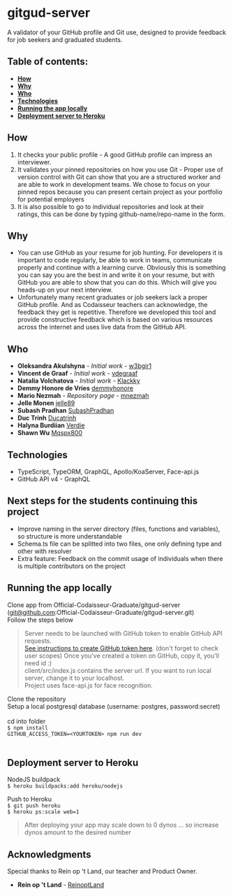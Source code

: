 # gitgud-server
A validator of your GitHub profile and Git use, designed to provide feedback for job seekers and graduated students.

## Table of contents:

* **[How](#how)**
* **[Why](#why)**
* **[Who](#who)**
* **[Technologies](#technologies)**
* **[Running the app locally](#running-the-app-locally)**
* **[Deployment server to Heroku](#deployment-server-to-heroku)**

## How

1. It checks your public profile - A good GitHub profile can impress an interviewer.
2. It validates your pinned repositories on how you use Git - Proper use of version control with Git can show that you are a structured worker and are able to work in development teams. We chose to focus on your pinned repos because you can present certain project as your portfolio for potential employers
3. It is also possible to go to individual repositories and look at their ratings, this can be done by typing github-name/repo-name in the form. 

## Why

* You can use GitHub as your resume for job hunting. For developers it is important to code regularly, be able to work in teams, communicate properly and continue with a learning curve. Obviously this is something you can say you are the best in and write it on your resume, but with GitHub you are able to show that you can do this. Which will give you heads-up on your next interview.
* Unfortunately many recent graduates or job seekers lack a proper GitHub profile. And as Codaisseur teachers can acknowledge, the feedback they get is repetitive. Therefore we developed this tool and provide constructive feedback which is based on various resources across the internet and uses live data from the GitHub API.


## Who

* **Oleksandra Akulshyna** - *Initial work* - [w3bgir1](https://github.com/w3bgir1)
* **Vincent de Graaf** - *Initial work* - [vdegraaf](https://github.com/vdegraaf)
* **Natalia Volchatova** - *Initial work* - [Klackky](https://github.com/Klackky)
* **Demmy Honore de Vries**    [demmyhonore](https://github.com/demmyhonore)
* **Mario Nezmah** - *Repository page* -  [mnezmah](https://github.com/mnezmah)
* **Jelle Monen**    [jelle89](https://github.com/jelle89)
* **Subash Pradhan** [SubashPradhan](https://github.com/SubashPradhan)
* **Duc Trinh** [Ducatrinh](https://github.com/ducatrinh)
* **Halyna Burdiian** [Verdie](https://github.com/verdie)
* **Shawn Wu** [Mqspx800](https://github.com/Mqspx800)


## Technologies

* TypeScript, TypeORM,  GraphQL, Apollo/KoaServer, Face-api.js <br>
* GitHub API v4 - GraphQL <br>

## Next steps for the students continuing this project
* Improve naming in the server directory (files, functions and variables), so structure is more understandable
* Schema.ts file can be splitted into two files, one only defining type and other with resolver 
* Extra feature: Feedback on the commit usage of individuals when there is multiple contributors on the project


## Running the app locally
Clone app from Official-Codaisseur-Graduate/gitgud-server (git@github.com:Official-Codaisseur-Graduate/gitgud-server.git)
 <br> Follow the steps below <br>
> Server needs to be launched with GitHub token to enable GitHub API requests. <br>
> [See instructions to create GitHub token here](https://help.github.com/en/articles/creating-a-personal-access-token-for-the-command-line). (don't forget to check user scopes)
Once you've created a token on GitHub, copy it, you'll need id :) <br>
> client/src/index.js contains the server url. 
> If you want to run local server, change it to your localhost.<br>
> Project uses face-api.js for face recognition. 

Clone the repository <br>
Setup a local postgresql database (username: postgres, password:secret)<br>
<br>
cd into folder <br>
 `$ npm install` <br> 
 `GITHUB_ACCESS_TOKEN=<YOURTOKEN> npm run dev` <br>
 <br>



## Deployment server to Heroku

NodeJS buildpack <br>
 `$ heroku buildpacks:add heroku/nodejs` <br>

Push to Heroku <br>
 `$ git push heroku` <br>
 `$ heroku ps:scale web=1` <br>

> After deploying your app may scale down to 0 dynos
> ... so increase dynos amount to the desired number

## Acknowledgments

Special thanks to Rein op 't Land, our teacher and Product Owner. 

* **Rein op 't Land** - [ReinoptLand](https://github.com/Reinoptland)





